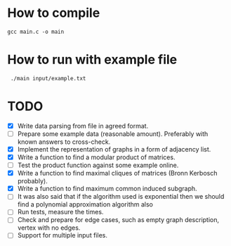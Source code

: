 # How to compile

`gcc main.c -o main`

# How to run with example file

` ./main input/example.txt`

# TODO

- [x] Write data parsing from file in agreed format.
- [ ] Prepare some example data (reasonable amount). Preferably with known answers to cross-check.
- [x] Implement the representation of graphs in a form of adjacency list.
- [x] Write a function to find a modular product of matrices.
- [ ] Test the product function against some example online.
- [x] Write a function to find maximal cliques of matrices (Bronn Kerbosch probably).
- [x] Write a function to find maximum common induced subgraph.
- [ ] It was also said that if the algorithm used is exponential then we should find a polynomial approximation algorithm also
- [ ] Run tests, measure the times.
- [ ] Check and prepare for edge cases, such as empty graph description, vertex with no edges.
- [ ] Support for multiple input files.
